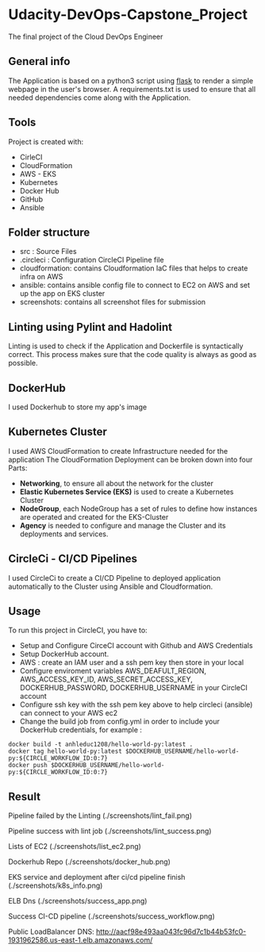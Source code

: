 # Udacity-DevOps-Capstone_Project

The final project of the Cloud DevOps Engineer

## General info

The Application is based on a python3 script using <a target="_blank" href="https://flask.palletsprojects.com">flask</a> to render a simple webpage in the user's browser.
A requirements.txt is used to ensure that all needed dependencies come along with the Application.

## Tools

Project is created with:

- CirleCI
- CloudFormation
- AWS - EKS
- Kubernetes
- Docker Hub
- GitHub
- Ansible

## Folder structure

- src : Source Files
- .circleci : Configuration CircleCI Pipeline file
- cloudformation: contains Cloudformation IaC files that helps to create infra on AWS
- ansible: contains ansible config file to connect to EC2 on AWS and set up the app on EKS cluster
- screenshots: contains all screenshot files for submission

## Linting using Pylint and Hadolint

Linting is used to check if the Application and Dockerfile is syntactically correct.
This process makes sure that the code quality is always as good as possible.

## DockerHub

I used Dockerhub to store my app's image

## Kubernetes Cluster

I used AWS CloudFormation to create Infrastructure needed for the application
The CloudFormation Deployment can be broken down into four Parts:

- **Networking**, to ensure all about the network for the cluster
- **Elastic Kubernetes Service (EKS)** is used to create a Kubernetes Cluster
- **NodeGroup**, each NodeGroup has a set of rules to define how instances are operated and created for the EKS-Cluster
- **Agency** is needed to configure and manage the Cluster and its deployments and services.

## CircleCi - CI/CD Pipelines

I used CircleCi to create a CI/CD Pipeline to deployed application automatically to the Cluster using Ansible and Cloudformation.

## Usage

To run this project in CircleCI, you have to:

- Setup and Configure CirceCI account with Github and AWS Credentials
- Setup DockerHub account.
- AWS : create an IAM user and a ssh pem key then store in your local
- Configure enviroment variables AWS_DEAFULT_REGION, AWS_ACCESS_KEY_ID, AWS_SECRET_ACCESS_KEY, DOCKERHUB_PASSWORD, DOCKERHUB_USERNAME in your CircleCI account
- Configure ssh key with the ssh pem key above to help circleci (ansible) can connect to your AWS ec2
- Change the build job from config.yml in order to include your DockerHub credentials, for example :

```
docker build -t anhleduc1208/hello-world-py:latest .
docker tag hello-world-py:latest $DOCKERHUB_USERNAME/hello-world-py:${CIRCLE_WORKFLOW_ID:0:7}
docker push $DOCKERHUB_USERNAME/hello-world-py:${CIRCLE_WORKFLOW_ID:0:7}

```

## Result

Pipeline failed by the Linting
(./screenshots/lint_fail.png)

Pipeline success with lint job
(./screenshots/lint_success.png)

Lists of EC2
(./screenshots/list_ec2.png)

Dockerhub Repo
(./screenshots/docker_hub.png)

EKS service and deployment after ci/cd pipeline finish
(./screenshots/k8s_info.png)

ELB Dns
(./screenshots/success_app.png)

Success CI-CD pipeline
(./screenshots/success_workflow.png)

Public LoadBalancer DNS: http://aacf98e493aa043fc96d7c1b44b53fc0-1931962586.us-east-1.elb.amazonaws.com/
